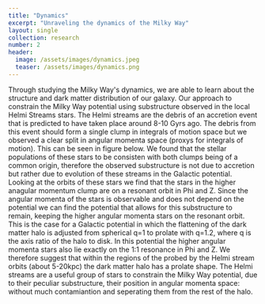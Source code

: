 ```yaml
---
title: "Dynamics"
excerpt: "Unraveling the dynamics of the Milky Way"
layout: single
collection: research
number: 2
header:
  image: /assets/images/dynamics.jpeg
  teaser: /assets/images/dynamics.png
---
```


Through studying the Milky Way's dynamics, we are able to learn about the structure and dark matter distribution of our galaxy. Our approach to constrain the Milky Way potential using substructure observed in the local Helmi Streams stars. The Helmi streams are the debris of an accretion event that is predicted to have taken place around 8-10 Gyrs ago. The debris from this event should form a single clump in integrals of motion space but we observed a clear split in angular momenta space (proxys for integrals of motion). This can be seen in figure below. We found that the stellar populations of these stars to be consisten with both clumps being of a common origin, therefore the observed substructure is not due to accretion but rather due to evolution of these streams in the Galactic potential. Looking at the orbits of these stars we find that the stars in the higher anagular momentum clump are on a resonant orbit in Phi and Z. Since the angular momenta of the stars is observable and does not depend on the potential we can find the potential that allows for this substructure to remain, keeping the higher angular momenta stars on the resonant orbit. This is the case for a Galactic potential in which the flattening of the dark matter halo is adjusted from spherical q=1 to prolate with q=1.2, where q is the axis ratio of the halo to disk. In this potential the higher angular momenta stars also lie exactly on the 1:1 resonance in Phi and Z. We therefore suggest that within the regions of the probed by the Helmi stream orbits (about 5-20kpc) the dark matter halo has a prolate shape. The Helmi streams are a useful group of stars to constrain the Milky Way potential, due to their peculiar substructure, their position in angular momenta space: without much contamiantion and seperating them from the rest of the halo.


